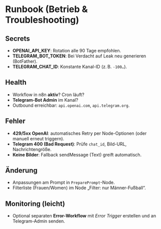 # Runbook (Betrieb & Troubleshooting)

## Secrets
- **OPENAI_API_KEY**: Rotation alle 90 Tage empfohlen.
- **TELEGRAM_BOT_TOKEN**: Bei Verdacht auf Leak neu generieren (BotFather).
- **TELEGRAM_CHAT_ID**: Konstante Kanal-ID (z. B. `-100…`).

## Health
- Workflow in n8n **aktiv**? Cron läuft?
- **Telegram-Bot Admin** im Kanal?
- Outbound erreichbar: `api.openai.com`, `api.telegram.org`.

## Fehler
- **429/5xx OpenAI**: automatisches Retry per Node-Optionen (oder manuell erneut triggern).
- **Telegram 400 (Bad Request)**: Prüfe `chat_id`, Bild-URL, Nachrichtengröße.
- **Keine Bilder**: Fallback sendMessage (Text) greift automatisch.

## Änderung
- Anpassungen am Prompt in `PreparePrompt`-Node.
- Filterliste (Frauen/Women) im Node „Filter: nur Männer-Fußball“.

## Monitoring (leicht)
- Optional separaten **Error-Workflow** mit *Error Trigger* erstellen und an Telegram-Admin senden.
